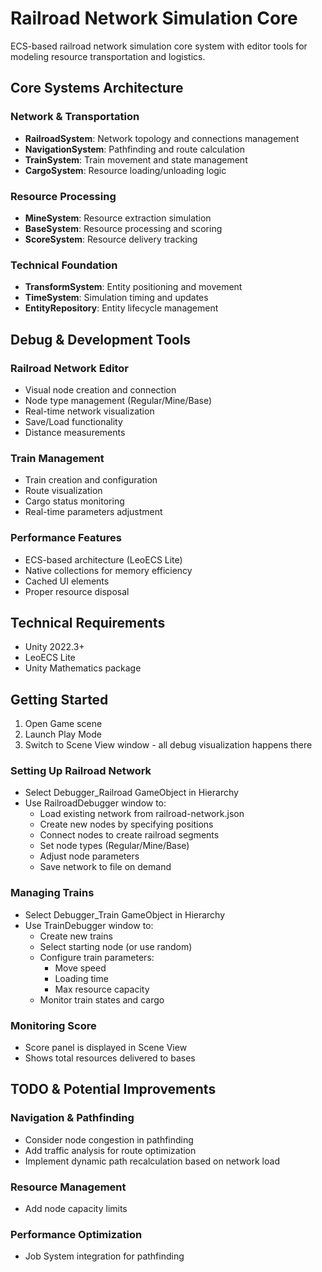 # Railroad Network Simulation Core

ECS-based railroad network simulation core system with editor tools for modeling resource transportation and logistics.

## Core Systems Architecture

### Network & Transportation
- **RailroadSystem**: Network topology and connections management
- **NavigationSystem**: Pathfinding and route calculation
- **TrainSystem**: Train movement and state management
- **CargoSystem**: Resource loading/unloading logic

### Resource Processing
- **MineSystem**: Resource extraction simulation
- **BaseSystem**: Resource processing and scoring
- **ScoreSystem**: Resource delivery tracking

### Technical Foundation
- **TransformSystem**: Entity positioning and movement
- **TimeSystem**: Simulation timing and updates
- **EntityRepository**: Entity lifecycle management

## Debug & Development Tools

### Railroad Network Editor
- Visual node creation and connection
- Node type management (Regular/Mine/Base)
- Real-time network visualization
- Save/Load functionality
- Distance measurements

### Train Management
- Train creation and configuration
- Route visualization
- Cargo status monitoring
- Real-time parameters adjustment

### Performance Features
- ECS-based architecture (LeoECS Lite)
- Native collections for memory efficiency
- Cached UI elements
- Proper resource disposal

## Technical Requirements
- Unity 2022.3+
- LeoECS Lite
- Unity Mathematics package

## Getting Started

1. Open Game scene
2. Launch Play Mode 
2. Switch to Scene View window - all debug visualization happens there

### Setting Up Railroad Network
- Select Debugger_Railroad GameObject in Hierarchy
- Use RailroadDebugger window to:
  - Load existing network from railroad-network.json
  - Create new nodes by specifying positions
  - Connect nodes to create railroad segments
  - Set node types (Regular/Mine/Base)
  - Adjust node parameters
  - Save network to file on demand

### Managing Trains
- Select Debugger_Train GameObject in Hierarchy
- Use TrainDebugger window to:
  - Create new trains
  - Select starting node (or use random)
  - Configure train parameters:
    - Move speed
    - Loading time
    - Max resource capacity
  - Monitor train states and cargo

### Monitoring Score
- Score panel is displayed in Scene View
- Shows total resources delivered to bases

## TODO & Potential Improvements

### Navigation & Pathfinding
- Consider node congestion in pathfinding
- Add traffic analysis for route optimization
- Implement dynamic path recalculation based on network load

### Resource Management
- Add node capacity limits

### Performance Optimization
- Job System integration for pathfinding